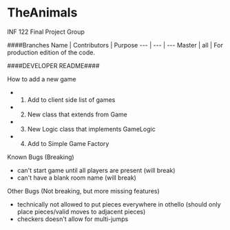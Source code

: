 # TheAnimals
INF 122 Final Project Group

####Branches
Name | Contributors | Purpose
---   | ---   | ---
Master | all | For production edition of the code.

####DEVELOPER README####

How to add a new game
- 1) Add to client side list of games
- 2) New class that extends from Game
- 3) New Logic class that implements GameLogic
- 4) Add to Simple Game Factory

Known Bugs (Breaking)
- can't start game until all players are present (will break)
- can't have a blank room name (will break)

Other Bugs (Not breaking, but more missing features)
- technically not allowed to put pieces everywhere in othello (should only place pieces/valid moves to adjacent pieces)
- checkers doesn't allow for multi-jumps
